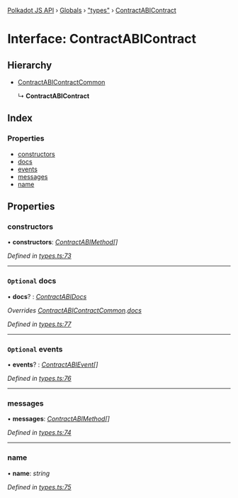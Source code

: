 [Polkadot JS API](../README.md) › [Globals](../globals.md) › ["types"](../modules/_types_.md) › [ContractABIContract](_types_.contractabicontract.md)

# Interface: ContractABIContract

## Hierarchy

* [ContractABIContractCommon](_types_.contractabicontractcommon.md)

  ↳ **ContractABIContract**

## Index

### Properties

* [constructors](_types_.contractabicontract.md#constructors)
* [docs](_types_.contractabicontract.md#optional-docs)
* [events](_types_.contractabicontract.md#optional-events)
* [messages](_types_.contractabicontract.md#messages)
* [name](_types_.contractabicontract.md#name)

## Properties

###  constructors

• **constructors**: *[ContractABIMethod](_types_.contractabimethod.md)[]*

*Defined in [types.ts:73](https://github.com/polkadot-js/api/blob/985749ade1/packages/api-contract/src/types.ts#L73)*

___

### `Optional` docs

• **docs**? : *[ContractABIDocs](../modules/_types_.md#contractabidocs)*

*Overrides [ContractABIContractCommon](_types_.contractabicontractcommon.md).[docs](_types_.contractabicontractcommon.md#optional-docs)*

*Defined in [types.ts:77](https://github.com/polkadot-js/api/blob/985749ade1/packages/api-contract/src/types.ts#L77)*

___

### `Optional` events

• **events**? : *[ContractABIEvent](_types_.contractabievent.md)[]*

*Defined in [types.ts:76](https://github.com/polkadot-js/api/blob/985749ade1/packages/api-contract/src/types.ts#L76)*

___

###  messages

• **messages**: *[ContractABIMethod](_types_.contractabimethod.md)[]*

*Defined in [types.ts:74](https://github.com/polkadot-js/api/blob/985749ade1/packages/api-contract/src/types.ts#L74)*

___

###  name

• **name**: *string*

*Defined in [types.ts:75](https://github.com/polkadot-js/api/blob/985749ade1/packages/api-contract/src/types.ts#L75)*
